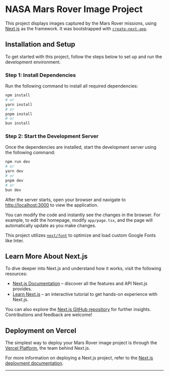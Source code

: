 # NASA Mars Rover Image Project

This project displays images captured by the Mars Rover missions, using [Next.js](https://nextjs.org/) as the framework. It was bootstrapped with [`create-next-app`](https://github.com/vercel/next.js/tree/canary/packages/create-next-app).

## Installation and Setup

To get started with this project, follow the steps below to set up and run the development environment.

### Step 1: Install Dependencies

Run the following command to install all required dependencies:

```bash
npm install
# or
yarn install
# or
pnpm install
# or
bun install
```

### Step 2: Start the Development Server

Once the dependencies are installed, start the development server using the following command:

```bash
npm run dev
# or
yarn dev
# or
pnpm dev
# or
bun dev
```

After the server starts, open your browser and navigate to [http://localhost:3000](http://localhost:3000) to view the application.

You can modify the code and instantly see the changes in the browser. For example, to edit the homepage, modify `app/page.tsx`, and the page will automatically update as you make changes.

This project utilizes [`next/font`](https://nextjs.org/docs/basic-features/font-optimization) to optimize and load custom Google Fonts like Inter.

## Learn More About Next.js

To dive deeper into Next.js and understand how it works, visit the following resources:

- [Next.js Documentation](https://nextjs.org/docs) – discover all the features and API Next.js provides.
- [Learn Next.js](https://nextjs.org/learn) – an interactive tutorial to get hands-on experience with Next.js.

You can also explore the [Next.js GitHub repository](https://github.com/vercel/next.js/) for further insights. Contributions and feedback are welcome!

## Deployment on Vercel

The simplest way to deploy your Mars Rover image project is through the [Vercel Platform](https://vercel.com/new?utm_medium=default-template&filter=next.js&utm_source=create-next-app&utm_campaign=create-next-app-readme), the team behind Next.js.

For more information on deploying a Next.js project, refer to the [Next.js deployment documentation](https://nextjs.org/docs/deployment).

---